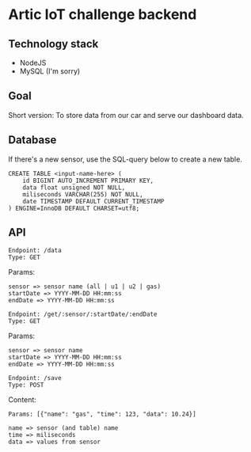 # Artic IoT challenge backend

## Technology stack
- NodeJS
- MySQL (I'm sorry)

## Goal
Short version: To store data from our car and serve our dashboard data.

## Database

If there's a new sensor, use the SQL-query below to create a new table.

```
CREATE TABLE <input-name-here> (
    id BIGINT AUTO_INCREMENT PRIMARY KEY,
    data float unsigned NOT NULL,
    miliseconds VARCHAR(255) NOT NULL,
    date TIMESTAMP DEFAULT CURRENT_TIMESTAMP
) ENGINE=InnoDB DEFAULT CHARSET=utf8;
```

## API

```
Endpoint: /data
Type: GET
```
Params:
```
sensor => sensor name (all | u1 | u2 | gas)
startDate => YYYY-MM-DD HH:mm:ss
endDate => YYYY-MM-DD HH:mm:ss
```

```
Endpoint: /get/:sensor/:startDate/:endDate
Type: GET
```
Params:
```
sensor => sensor name
startDate => YYYY-MM-DD HH:mm:ss
endDate => YYYY-MM-DD HH:mm:ss
```

```
Endpoint: /save
Type: POST
```
Content:
```
Params: [{"name": "gas", "time": 123, "data": 10.24}]

name => sensor (and table) name
time => miliseconds
data => values from sensor
```
